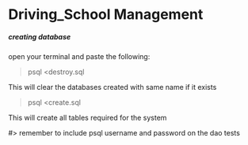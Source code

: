 # Driving_School Management


 ##### creating database
open your terminal and paste the following:
> psql <destroy.sql 

This will clear the databases created with same name if it exists

> psql <create.sql

This will create all tables required for the system

#> remember to include psql username and password on the dao tests